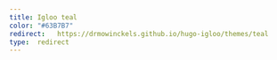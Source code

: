 ```yaml
---
title: Igloo teal
color: "#63B7B7"
redirect:   https://drmowinckels.github.io/hugo-igloo/themes/teal
type:  redirect
---
```

